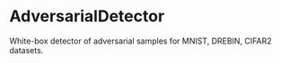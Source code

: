 # AdversarialDetector
White-box detector of adversarial samples for MNIST, DREBIN, CIFAR2 datasets. 
